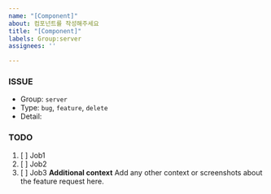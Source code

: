 ```yaml
---
name: "[Component]"
about: 컴포넌트를 작성해주세요
title: "[Component]"
labels: Group:server
assignees: ''

---
```


### ISSUE
- Group:   `server`
- Type: `bug`, `feature`, `delete`
- Detail:  

### TODO
1. [ ] Job1
2. [ ] Job2
3. [ ] Job3
**Additional context**
Add any other context or screenshots about the feature request here.
